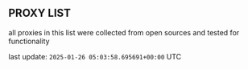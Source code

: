## PROXY LIST

all proxies in this list were collected from open sources and tested for functionality

last update: `2025-01-26 05:03:58.695691+00:00` UTC